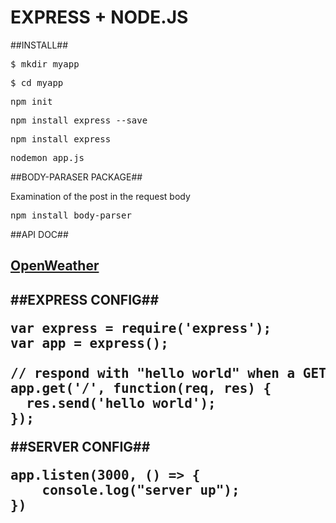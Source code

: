 <h1>EXPRESS + NODE.JS</h1>

##INSTALL##

<pre>$ mkdir myapp</pre>
<pre>$ cd myapp</pre>
<pre>npm init</pre>
<pre>npm install express --save</pre>
<pre>npm install express</pre>
<pre>nodemon app.js</pre>

##BODY-PARASER PACKAGE##
<p>Examination of the post in the request body</p>
<pre>npm install body-parser</pre> 

##API DOC##

<h2><a href="https://openweathermap.org/current">OpenWeather</a><h2>

##EXPRESS CONFIG##

<pre>
var express = require('express');
var app = express();

// respond with "hello world" when a GET request is made to the homepage
app.get('/', function(req, res) {
  res.send('hello world');
});
</pre>

##SERVER CONFIG##

<pre>
app.listen(3000, () => {
    console.log("server up");
})
</pre>
